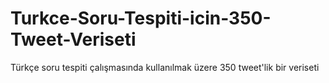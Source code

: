 # Turkce-Soru-Tespiti-icin-350-Tweet-Veriseti
Türkçe soru tespiti çalışmasında kullanılmak üzere 350 tweet'lik bir veriseti
